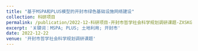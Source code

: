 ```yaml
---
title: "基于MSPA和PLUS模型的开封市绿色基础设施网络建设"
collection: 科研项目
permalink: /publication/2022-12-科研项目-开封市哲学社会科学规划调研课题-ZXSKGH-2022-0833
excerpt: '关键词：MSPA; PLUS; 土地利用; 开封市'
date: 2022-12-22
venue: '开封市哲学社会科学规划调研课题'
---
```

